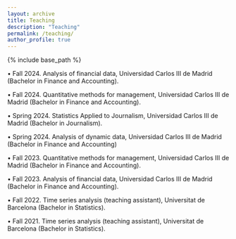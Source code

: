 ```yaml
---
layout: archive
title: Teaching
description: "Teaching"
permalink: /teaching/
author_profile: true
---
```


{% include base_path %}

• Fall 2024. Analysis of financial data, Universidad Carlos III de Madrid (Bachelor in Finance and Accounting). 

• Fall 2024. Quantitative methods for management, Universidad Carlos III de Madrid (Bachelor in Finance and Accounting).

• Spring 2024. Statistics Applied to Journalism, Universidad Carlos III de Madrid (Bachelor in Journalism).

• Spring 2024.  Analysis of dynamic data, Universidad Carlos III de Madrid (Bachelor in Finance and Accounting)

• Fall 2023. Quantitative methods for management, Universidad Carlos III de Madrid (Bachelor in Finance and Accounting).

• Fall 2023. Analysis of financial data, Universidad Carlos III de Madrid (Bachelor in Finance and Accounting). 

• Fall 2022. Time series analysis (teaching assistant), Universitat de Barcelona (Bachelor in Statistics).

• Fall 2021. Time series analysis (teaching assistant), Universitat de Barcelona (Bachelor in Statistics).
    